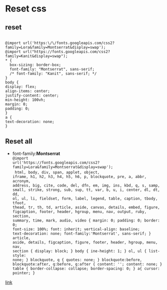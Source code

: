 # Reset css

## reset

<code language="css">
@import url('https:\/\/fonts.googleapis.com/css2?family=Lora&family=Montserrat&display=swap');
@import url("https://fonts.googleapis.com/css2?family=Kanit&display=swap");
* {
  box-sizing: border-box;
  font-family: "Montserrat", sans-serif;
  /* font-family: "Kanit", sans-serif; */
}
body {
display: flex;
align-items: center;
justify-content: center;
min-height: 100vh;
margin: 0;
padding: 0;
}
a {
text-decoration: none;
}</code>

## Reset all

- font-family:**Montserrat**
  <code language="css">
  @import url('https:\/\/fonts.googleapis.com/css2?family=Lora&family=Montserrat&display=swap');
  </code>
  <code language="css">
  html, body, div, span, applet, object, iframe,
  h1, h2, h3, h4, h5, h6, p, blockquote, pre,
  a, abbr, acronym, address, big, cite, code,
  del, dfn, em, img, ins, kbd, q, s, samp,
  small, strike, strong, sub, sup, tt, var,
  b, u, i, center,
  dl, dt, dd, ol, ul, li,
  fieldset, form, label, legend,
  table, caption, tbody, tfoot, thead, tr, th, td,
  article, aside, canvas, details, embed,
  figure, figcaption, footer, header, hgroup,
  menu, nav, output, ruby, section, summary,
  time, mark, audio, video {
  margin: 0;
  padding: 0;
  border: 0;
  font-size: 100%;
  font: inherit;
  vertical-align: baseline;
  text-decoration: none;
  font-family:'Montserrat', sans-serif;
  }
  article, aside, details, figcaption, figure,
  footer, header, hgroup, menu, nav, section {
  display: block;
  }
  body {
  ine-height: 1;
  }
  ol, ul {
  list-style: none;
  }
  blockquote, q {
  quotes: none;
  }
  blockquote:before, blockquote:after,
  q:before, q:after {
  content: '';
  content: none;
  }
  table {
  border-collapse: collapse;
  border-spacing: 0;
  }
  a{
  cursor: pointer;
  }
  </code>

[link](https://meyerweb.com/eric/tools/css/reset/)
